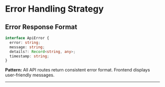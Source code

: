 # Error Handling Strategy

## Error Response Format

```typescript
interface ApiError {
  error: string;
  message: string;
  details?: Record<string, any>;
  timestamp: string;
}
```

**Pattern:** All API routes return consistent error format. Frontend displays user-friendly messages.

---
